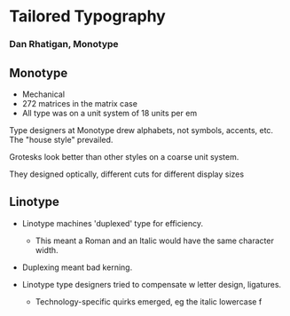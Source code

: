 # Tailored Typography
### Dan Rhatigan, Monotype

## Monotype
- Mechanical
- 272 matrices in the matrix case
- All type was on a unit system of 18 units per em

Type designers at Monotype drew alphabets, not symbols, accents, etc. The "house style" prevailed.

Grotesks look better than other styles on a coarse unit system.

They designed optically, different cuts for different display sizes

## Linotype

- Linotype machines 'duplexed' type for efficiency.

  - This meant a Roman and an Italic would have the same character width.

- Duplexing meant bad kerning.

- Linotype type designers tried to compensate w letter design, ligatures. 
  - Technology-specific quirks emerged, eg the italic lowercase f